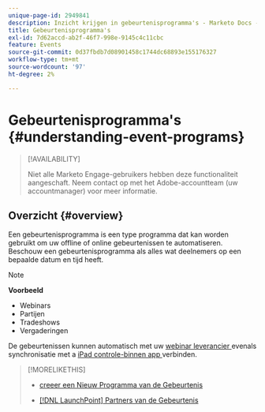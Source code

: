 ```yaml
---
unique-page-id: 2949841
description: Inzicht krijgen in gebeurtenisprogramma's - Marketo Docs - productdocumentatie
title: Gebeurtenisprogramma's
exl-id: 7d62accd-ab2f-46f7-998e-9145c4c11cbc
feature: Events
source-git-commit: 0d37fbdb7d08901458c1744dc68893e155176327
workflow-type: tm+mt
source-wordcount: '97'
ht-degree: 2%

---
```


# Gebeurtenisprogramma&#39;s {#understanding-event-programs}

>[!AVAILABILITY]
>
>Niet alle Marketo Engage-gebruikers hebben deze functionaliteit aangeschaft. Neem contact op met het Adobe-accountteam (uw accountmanager) voor meer informatie.

## Overzicht {#overview}

Een gebeurtenisprogramma is een type programma dat kan worden gebruikt om uw offline of online gebeurtenissen te automatiseren. Beschouw een gebeurtenisprogramma als alles wat deelnemers op een bepaalde datum en tijd heeft.

>[!NOTE]
>
>**Voorbeeld**
>
>* Webinars
>* Partijen
>* Tradeshows
>* Vergaderingen

De gebeurtenissen kunnen automatisch met uw [ webinar leverancier ](/help/marketo/product-docs/demand-generation/events/understanding-events/event-partners.md) evenals synchronisatie met a [ iPad controle-binnen app ](/help/marketo/product-docs/core-marketo-concepts/mobile-apps/event-check-in/check-people-into-your-event-from-your-tablet.md) verbinden.

>[!MORELIKETHIS]
>
>* [ creeer een Nieuw Programma van de Gebeurtenis ](/help/marketo/product-docs/demand-generation/events/understanding-events/create-a-new-event-program.md)
>
>* [[!DNL LaunchPoint]  Partners van de Gebeurtenis ](/help/marketo/product-docs/demand-generation/events/understanding-events/event-partners.md)
